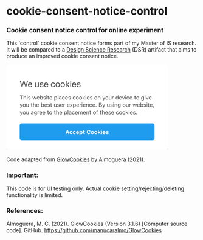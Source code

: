# cookie-consent-notice-control
### Cookie consent notice control for online experiment

This 'control' cookie consent notice forms part of my Master of IS research. It will be compared to a [Design Science Research](http://www.desrist.org/desrist/content/design-science-research-in-information-systems.pdf) (DSR) artifact that aims to produce an improved cookie consent notice. 

<img src="/repo-assets/control.png" width="425"/>

Code adapted from [GlowCookies](https://github.com/manucaralmo/GlowCookies) by Almoguera (2021).

### Important:
This code is for UI testing only. Actual cookie setting/rejecting/deleting functionality is limited.

### References:
Almoguera, M. C. (2021). GlowCookies (Version 3.1.6) [Computer source code]. GitHub. https://github.com/manucaralmo/GlowCookies
